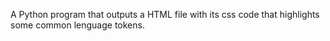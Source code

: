 A Python program that outputs a HTML file with its css code that highlights some common lenguage tokens. 
